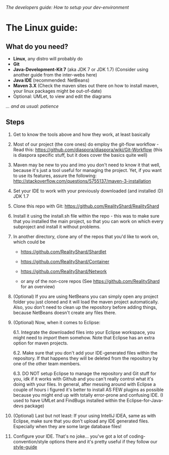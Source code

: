 _The developers guide: How to setup your dev-environment_


# The Linux guide:

## What do you need?
* **Linux**, any distro will probably do
* **Git**
* **Java-Development-Kit 7** (aka JDK 7 or JDK 1.7) (Consider using another guide from the inter-webs here)
* **Java IDE** (recommended: NetBeans)
* **Maven 3.X** (Check the maven sites out there on how to install maven, your linux packages might be out-of-date)
* Optional: UMLet, to view and edit the diagrams

_... and as usual: patience_

## Steps

1. Get to know the tools above and how they work, at least basically

2. Most of our project (the core ones) do employ the git-flow workflow - Read this: https://github.com/diaspora/diaspora/wiki/Git-Workflow (this is diaspora specific stuff, but it does cover the basics quite well)

3. Maven may be new to you and imo you don't need to know it that well, because it's just a tool useful for managing the project. Yet, if you want to use its features, assure the following: http://stackoverflow.com/questions/5755137/maven-3-installation

4. Set your IDE to work with your previously downloaded (and installed :D) JDK 1.7

5. Clone this repo with Git: https://github.com/RealityShard/RealityShard

6. Install it using the install.sh file within the repo - this was to make sure that you installed the main project, so that you can work on which every subproject and install it without problems.

7. In another directory, clone any of the repos that you'd like to work on, which could be

   - https://github.com/RealityShard/Shardlet

   - https://github.com/RealityShard/Container

   - https://github.com/RealityShard/Network

   - or any of the non-core repos (See https://github.com/RealityShard for an overview)

5. (Optional) If you are using NetBeans you can simply open any project folder you just cloned and it will load the maven project automatically. Also, you don't need to clean up the repository before adding things, because NetBeans doesn't create any files there.

6. (Optional) Now, when it comes to Eclipse:

   6.1. Integrate the downloaded files into your Eclipse workspace, you might need to _import_ them somehow. Note that Eclipse has an extra option for maven projects.

   6.2. Make sure that you don't add your IDE-generated files within the repository. If that happens they will be deleted from the repository by one of the other team members.

   6.3. DO NOT setup Eclipse to manage the repository and Git stuff for you, idk if it works with Github and you can't really control what it's doing with your files. In general, after messing around with Eclipse a couple of hours i figured it's better to install AS FEW plugins as possible because you might end up with totally error-prone and confusing IDE. (I used to have UMLet and FindBugs installed within the Eclipse-for-Java-devs package)

7. (Optional) Last but not least: If your using IntelliJ IDEA, same as with Eclipse, make sure that you don't upload any IDE generated files. Especially when they are some large database files!

8. Configure your IDE. That's no joke... you've got a lot of coding-convention/style options there and it's pretty useful if they follow our [style-guide](https://github.com/GameRevision/GWLP-R/wiki/StyleGuide)
